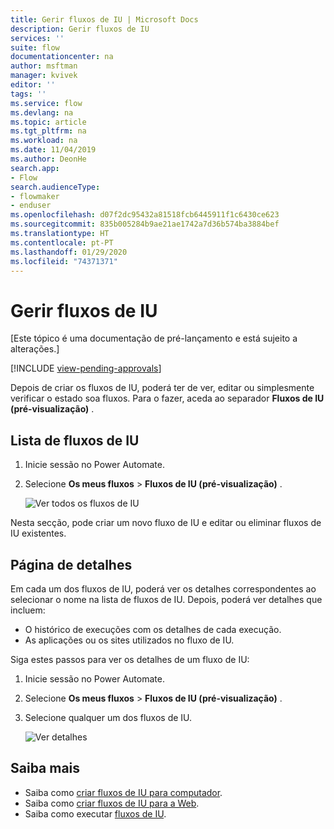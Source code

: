 ```yaml
---
title: Gerir fluxos de IU | Microsoft Docs
description: Gerir fluxos de IU
services: ''
suite: flow
documentationcenter: na
author: msftman
manager: kvivek
editor: ''
tags: ''
ms.service: flow
ms.devlang: na
ms.topic: article
ms.tgt_pltfrm: na
ms.workload: na
ms.date: 11/04/2019
ms.author: DeonHe
search.app:
- Flow
search.audienceType:
- flowmaker
- enduser
ms.openlocfilehash: d07f2dc95432a81518fcb6445911f1c6430ce623
ms.sourcegitcommit: 835b005284b9ae21ae1742a7d36b574ba3884bef
ms.translationtype: HT
ms.contentlocale: pt-PT
ms.lasthandoff: 01/29/2020
ms.locfileid: "74371371"
---
```

# <a name="manage-ui-flows"></a>Gerir fluxos de IU

[Este tópico é uma documentação de pré-lançamento e está sujeito a alterações.]

[!INCLUDE [view-pending-approvals](../includes/cc-rebrand.md)]

Depois de criar os fluxos de IU, poderá ter de ver, editar ou simplesmente verificar o estado soa fluxos. Para o fazer, aceda ao separador **Fluxos de IU (pré-visualização)** .

## <a name="list-of-ui-flows"></a>Lista de fluxos de IU

1. Inicie sessão no Power Automate.
1. Selecione **Os meus fluxos** > **Fluxos de IU (pré-visualização)** .

   ![Ver todos os fluxos de IU](../media/manage-ui-flows/view-all.png "Ver todos os fluxos de IU")

Nesta secção, pode criar um novo fluxo de IU e editar ou eliminar fluxos de IU existentes.

## <a name="details-page"></a>Página de detalhes

Em cada um dos fluxos de IU, poderá ver os detalhes correspondentes ao selecionar o nome na lista de fluxos de IU. Depois, poderá ver detalhes que incluem:

-   O histórico de execuções com os detalhes de cada execução.
-   As aplicações ou os sites utilizados no fluxo de IU.

Siga estes passos para ver os detalhes de um fluxo de IU:

1. Inicie sessão no Power Automate.
1. Selecione **Os meus fluxos** > **Fluxos de IU (pré-visualização)** .
1. Selecione qualquer um dos fluxos de IU.

   ![Ver detalhes](../media/manage-ui-flows/view-details.png "Ver detalhes")

## <a name="learn-more"></a>Saiba mais

- Saiba como [criar fluxos de IU para computador](create-desktop.md).
- Saiba como [criar fluxos de IU para a Web](create-web.md).
- Saiba como executar [fluxos de IU](run-ui-flow.md).
